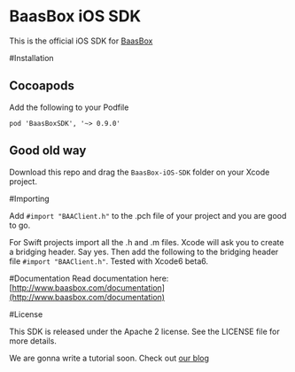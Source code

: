 BaasBox iOS SDK
=======

This is the official iOS SDK for [BaasBox](http://www.baasbox.com)

#Installation

## Cocoapods

Add the following to your Podfile

``pod 'BaasBoxSDK', '~> 0.9.0'``

## Good old way

Download this repo and drag the `BaasBox-iOS-SDK` folder on your Xcode project. 

#Importing

Add `#import "BAAClient.h"` to the .pch file of your project and you are good to go.

For Swift projects import all the .h and .m files. Xcode will ask you to create a bridging header. Say yes.
Then add the following to the bridging header file `#import "BAAClient.h"`. Tested with Xcode6 beta6.

#Documentation
Read documentation here: [http://www.baasbox.com/documentation](http://www.baasbox.com/documentation)

#License

This SDK is released under the Apache 2 license. See the LICENSE file for more details.

We are gonna write a tutorial soon. Check out [our blog](http://www.baasbox.com/blog/)
